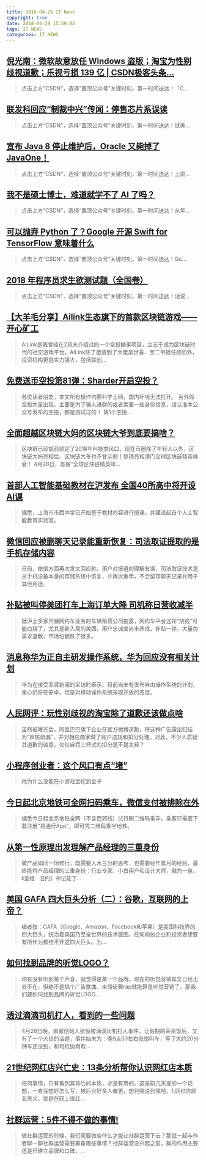 ```yaml
---
title: 2018-04-29 IT News
copyright: true
date: 2018-04-29 15:59:03
tags: IT NEWS
categories: IT NEWS
---
```


 ## [倪光南：微软故意放任 Windows 盗版；淘宝为性别歧视道歉；乐视亏损 139 亿 | CSDN极客头条...](https://blog.csdn.net/csdnnews/article/details/80140819)
 > 点击上方“CSDN”，选择“置顶公众号”关键时刻，第一时间送达！「C...
 ## [联发科回应“制裁中兴”传闻：停售芯片系误读](https://blog.csdn.net/csdnnews/article/details/80140820)
 > 点击上方“CSDN”，选择“置顶公众号”关键时刻，第一时间送达！继美...
 ## [宣布 Java 8 停止维护后，Oracle 又毙掉了 JavaOne！](https://blog.csdn.net/csdnnews/article/details/80140823)
 > 点击上方“CSDN”，选择“置顶公众号”关键时刻，第一时间送达！上周...
 ## [我不是硕士博士，难道就学不了 AI 了吗？](https://blog.csdn.net/csdnnews/article/details/80140825)
 > 点击上方“CSDN”，选择“置顶公众号”关键时刻，第一时间送达！从年...
 ## [可以抛弃 Python 了？Google 开源 Swift for TensorFlow 意味着什么](https://blog.csdn.net/csdnnews/article/details/80140827)
 > 点击上方“CSDN”，选择“置顶公众号”关键时刻，第一时间送达！Go...
 ## [2018 年程序员求生欲测试题（全国卷）](https://blog.csdn.net/csdnnews/article/details/80140828)
 > 点击上方“CSDN”，选择“置顶公众号”关键时刻，第一时间送达！话说...
 ## [【大羊毛分享】Ailink生态旗下的首款区块链游戏——开心矿工](https://www.jianshu.com/p/a0396de88973)
 > AiLink是我曾经在2月末介绍过的一个空投糖果项目，立志于成为区块链时代的社交游戏平台。AiLink除了邀请到了大佬吴世春、宝二爷担任顾问外，投资机构更是实力强大，包括联创...
 ## [免费送币空投第81弹：Sharder开启空投？](https://www.jianshu.com/p/404a387505ee)
 > 各位读者朋友，本文所有操作均需科学上网，国内环境无法打开。 另外假空投大量出现，主要是为了骗人进群的或者索要一些身份信息，请认准本公众号发布的空投，都是测试过的！ 第1个空投...
 ## [全面超越区块链大妈的区块链大爷到底要搞啥？](https://www.jianshu.com/p/71e0b72157eb)
 > 区块链已经提前锁定了2018年科技类风口，现在币圈除了年轻人以外，区块链大妈亮相后、区块链大爷也不甘示弱！惊艳亮相澳门全球区块链精英峰会！ 4月28日，首届“全球区块链精英峰...
 ## [首部人工智能基础教材在沪发布 全国40所高中将开设AI课](http://www.lanjingtmt.com/news/detail/34607.shtml)
 > 据悉，上海市市西中学已开始基于教材内容进行授课，并建设起首个人工智能教育实验室。
 ## [微信回应被删聊天记录能重新恢复：司法取证提取的是手机存储内容](http://www.lanjingtmt.com/news/detail/34606.shtml)
 > 日前，微信方面再次发文回应称，用户对报道的理解有误，司法取证技术是从手机设备本身的存储系统中恢复，并再次重申，不会留存聊天记录并用于其他用途。
 ## [补贴被叫停美团打车上海订单大降 司机称日营收减半](http://www.lanjingtmt.com/news/detail/34605.shtml)
 > 据沪上多家开展网约车业务的车辆租赁公司披露，网约车平台这轮“烧钱”可能白烧了，尤其是新入局的美团，用户忠诚度尚未养成，补贴一停，大量伪需求退散，市场份额跌了很多。
 ## [消息称华为正自主研发操作系统，华为回应没有相关计划](http://www.lanjingtmt.com/news/detail/34604.shtml)
 > 华为在接受澎湃新闻的采访时表示，目前尚未有发布自由操作系统的计划，重心仍将在安卓，但是对移动操作系统采取开放的态度。
 ## [人民网评：玩性别歧视的淘宝除了道歉还该做点啥](http://www.lanjingtmt.com/news/detail/34603.shtml)
 > 虽然被曝光后，阿里巴巴旗下企业在官方微博道歉，将这种广告露出归结为“审核疏漏”，并对相应商家做了账户违规和扣分处理。对此，不少人质疑其道歉的诚意，仅仅自罚三杯式的扣分是不是太轻？
 ## [小程序创业者：这个风口有点“堵”](http://www.lanjingtmt.com/news/detail/34597.shtml)
 > 他为什么没能在小游戏里挖到金子
 ## [今日起北京地铁可全网扫码乘车，微信支付被排除在外](http://www.lanjingtmt.com/news/detail/34601.shtml)
 > 据悉今日起北京地铁全网（不含西郊线）试行刷二维码乘车，乘客只需要下载注册“易通行App”，即可凭二维码乘坐地铁。
 ## [从第一性原理出发理解产品经理的三重身份](http://www.woshipm.com/pmd/1010560.html)
 > 做产品如同一场修行，既需要入木三分的思考，也需要经年累月的经验，最终能将产品经理的三重身份：行业专家、小白用户和设计大师，融为一身。《圣经 · 旧约》中记载了...
 ## [美国 GAFA 四大巨头分析（二）：谷歌，互联网的上帝？](http://www.woshipm.com/it/1009881.html)
 > 编者按：GAFA（Google、Amazon、Facebook和苹果）是美国科技界的四大巨头，统治着美国乃至全世界的技术版图。任何初创企业和投资者想要有所作为都绕不开这四大巨头。为...
 ## [如何找到品牌的听觉LOGO？](http://www.woshipm.com/operate/1010194.html)
 > 你有没有听到某个声音，就觉得是某一个品牌。现在的听觉营销其实已经无处不在，但绝不是搞个广告歌曲、来段街舞rap就能算是听觉营销了。那我们要如何找到品牌的听觉LOGO...
 ## [透过滴滴司机打人，看到的一些问题](http://www.woshipm.com/it/1010556.html)
 > 4月28日晚，疯蜜创始人张恒被滴滴司机打人事件，让假期的茶余饭后，又有了一个火热的话题，事件始末为：晚9点50左右张恒叫车，等了大约20分钟车还没到，和司机协商取...
 ## [21世纪网红店兴亡史：13条分析帮你认识网红店本质](http://www.woshipm.com/it/1009567.html)
 > 任何事情，只有看到其背后的本质，才是有用的。这是前几天提的一个话题，一直没想好怎么写，被后台好多人催更，想到哪说到哪吧。1.网红店顾名思义，就是在网上很红...
 ## [社群运营：5件不得不做的事情!](http://www.woshipm.com/operate/1010300.html)
 > 做社群运营的时候，我们需要做些什么才能让社群运营下去？那就一起与作者聊一聊社群运营需要筹备哪些事情？社群运营没兴起之前，群的作用主要还是已建立品牌和口碑，...
